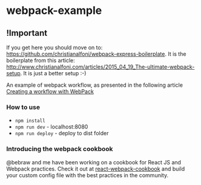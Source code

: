 webpack-example
===============

## !Important
If you get here you should move on to: https://github.com/christianalfoni/webpack-express-boilerplate. It is the boilerplate from this article: http://www.christianalfoni.com/articles/2015_04_19_The-ultimate-webpack-setup. It is just a better setup :-)

An example of webpack workflow, as presented in the following article [Creating a workflow with WebPack](http://christianalfoni.github.io/javascript/2014/12/13/did-you-know-webpack-and-react-is-awesome.html)

### How to use

- `npm install`
- `npm run dev` - localhost:8080
- `npm run deploy` - deploy to dist folder

### Introducing the webpack cookbook
@bebraw and me have been working on a cookbook for React JS and Webpack practices. Check it out at [react-webpack-cookbook](http://christianalfoni.github.io/react-webpack-cookbook/) and build your custom config file with the best practices in the community.
